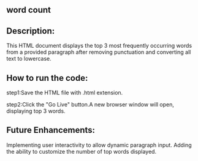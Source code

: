## word count

## Description:

This HTML document displays the top 3 most frequently occurring words from a provided paragraph after removing punctuation and converting all text to lowercase.

## How to run the code:

step1:Save the HTML file with .html extension.

step2:Click the "Go Live" button.A new browser window will open, displaying top 3 words.

## Future Enhancements:

Implementing user interactivity to allow dynamic paragraph input. Adding the ability to customize the number of top words displayed.


